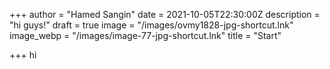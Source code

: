 +++
author = "Hamed Sangin"
date = 2021-10-05T22:30:00Z
description = "hi guys!"
draft = true
image = "/images/ovmy1828-jpg-shortcut.lnk"
image_webp = "/images/image-77-jpg-shortcut.lnk"
title = "Start"

+++
hi